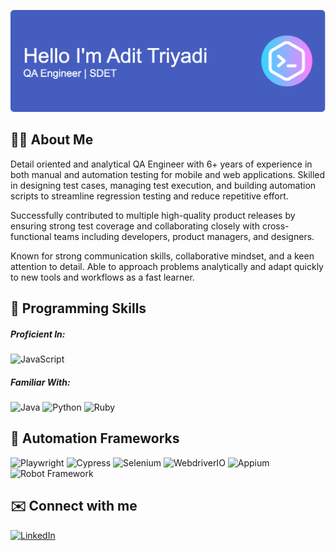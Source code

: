 <!-- <h1 align="center">Hi, I'm Adit Triyadi 👋</h1>
<p align="center">QA Engineer | Automation Enthusiast | 6+ Years Experience</p> -->


![Adit](img/aa.png)
## 👨‍💻 About Me
Detail oriented and analytical QA Engineer with 6+ years of experience in both manual and automation testing for mobile and web applications. Skilled in designing test cases, managing test execution, and building automation scripts to streamline regression testing and reduce repetitive effort.

Successfully contributed to multiple high-quality product releases by ensuring strong test coverage and collaborating closely with cross-functional teams including developers, product managers, and designers.

Known for strong communication skills, collaborative mindset, and a keen attention to detail. Able to approach problems analytically and adapt quickly to new tools and workflows as a fast learner.

## 🥇 Programming Skills
##### Proficient In:
![JavaScript](https://img.shields.io/badge/JavaScript-F7DF1E?logo=javascript&logoColor=black&style=for-the-badge)

##### Familiar With:
![Java](https://img.shields.io/badge/Java-EA2D2E?style=for-the-badge&logo=java&logoColor=white)  ![Python](https://img.shields.io/badge/Python-FFD43B?style=for-the-badge&logo=python&logoColor=blue)  ![Ruby](https://img.shields.io/badge/Ruby-CC342D?style=for-the-badge&logo=ruby&logoColor=white)

## 🥇 Automation Frameworks
![Playwright](https://img.shields.io/badge/Playwright-45ba4b?style=for-the-badge&logo=Playwright&logoColor=white) ![Cypress](https://img.shields.io/badge/Cypress-17202C?style=for-the-badge&logo=cypress&logoColor=white) ![Selenium](https://img.shields.io/badge/Selenium-43B02A?style=for-the-badge&logo=Selenium&logoColor=white) ![WebdriverIO](https://img.shields.io/badge/WebdriverIO-E10033?style=for-the-badge&logo=webdriverio&logoColor=white) ![Appium](https://img.shields.io/badge/Appium-47226C?style=for-the-badge&logo=appium&logoColor=white) ![Robot Framework](https://img.shields.io/badge/Robot_Framework-000000?style=for-the-badge)

## ✉️ Connect with me
[![LinkedIn](https://img.shields.io/badge/LinkedIn-0A66C2?style=for-the-badge&logo=linkedin&logoColor=white)](https://www.linkedin.com/in/adittriyadi/)